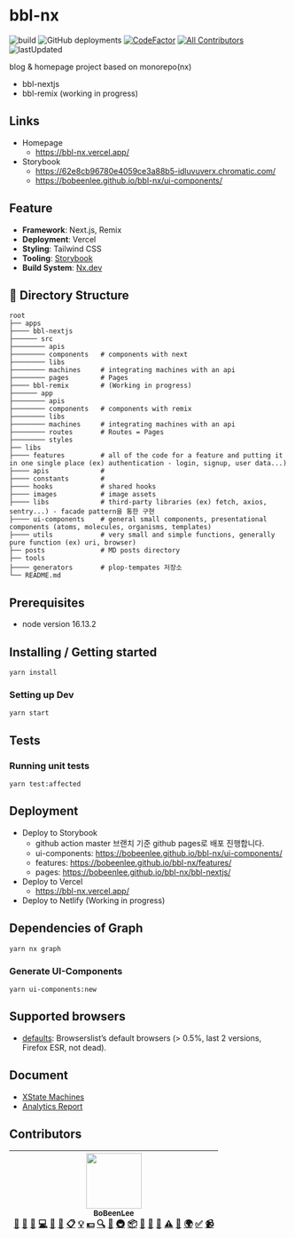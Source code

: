 # bbl-nx

![build](https://github.com/BoBeenLee/bbl-nx/actions/workflows/ci-cd.yml/badge.svg)
![GitHub deployments](https://img.shields.io/github/deployments/BoBeenLee/bbl-nx/production?label=vercel&logo=vercel&logoColor=white)
[![CodeFactor](https://www.codefactor.io/repository/github/bobeenlee/bbl-nx/badge)](https://www.codefactor.io/repository/github/bobeenlee/bbl-nx)
[![All Contributors](https://img.shields.io/badge/all_contributors-1-orange.svg?style=flat-square)](#contributors)
![lastUpdated](https://img.shields.io/github/last-commit/BoBeenLee/bbl-nx/master)

blog & homepage project based on monorepo(nx)

- bbl-nextjs
- bbl-remix (working in progress)

## Links

- Homepage
  - https://bbl-nx.vercel.app/
- Storybook
  - https://62e8cb96780e4059ce3a88b5-idluvuverx.chromatic.com/
  - https://bobeenlee.github.io/bbl-nx/ui-components/

## Feature

- **Framework**: Next.js, Remix
- **Deployment**: Vercel
- **Styling**: Tailwind CSS
- **Tooling**: [Storybook](https://github.com/storybooks/storybook)
- **Build System**: [Nx.dev](https://nx.dev/)

## 📂 Directory Structure

    root
    ├── apps
    ├──── bbl-nextjs
    ├────── src
    ├──────── apis
    ├──────── components   # components with next
    ├──────── libs
    ├──────── machines     # integrating machines with an api
    ├──────── pages        # Pages
    ├──── bbl-remix        # (Working in progress)
    ├────── app
    ├──────── apis
    ├──────── components   # components with remix
    ├──────── libs
    ├──────── machines     # integrating machines with an api
    ├──────── routes       # Routes = Pages
    ├──────── styles
    ├── libs
    ├──── features         # all of the code for a feature and putting it in one single place (ex) authentication - login, signup, user data...)
    ├──── apis             #
    ├──── constants        #
    ├──── hooks            # shared hooks
    ├──── images           # image assets
    ├──── libs             # third-party libraries (ex) fetch, axios, sentry...) - facade pattern을 통한 구현
    ├──── ui-components    # general small components, presentational components (atoms, molecules, organisms, templates)
    ├──── utils            # very small and simple functions, generally pure function (ex) uri, browser)
    ├── posts              # MD posts directory
    ├── tools
    ├──── generators       # plop-tempates 저장소
    └── README.md

## Prerequisites

- node version 16.13.2

## Installing / Getting started

```shell
yarn install
```

### Setting up Dev

```shell
yarn start
```

## Tests

### Running unit tests

```shell
yarn test:affected
```

## Deployment

- Deploy to Storybook
  - github action master 브랜치 기준 github pages로 배포 진행합니다.
  - ui-components: https://bobeenlee.github.io/bbl-nx/ui-components/
  - features: https://bobeenlee.github.io/bbl-nx/features/
  - pages: https://bobeenlee.github.io/bbl-nx/bbl-nextjs/
- Deploy to Vercel
  - https://bbl-nx.vercel.app/
- Deploy to Netlify (Working in progress)

## Dependencies of Graph

```
yarn nx graph
```

### Generate UI-Components

```
yarn ui-components:new
```

## Supported browsers

- [defaults](https://github.com/browserslist/browserslist#full-list): Browserslist’s default browsers (> 0.5%, last 2 versions, Firefox ESR, not dead).

## Document

- [XState Machines](./MACHINES.md)
- [Analytics Report](./ANALYTICS.md)

## Contributors

<!-- ALL-CONTRIBUTORS-LIST:START - Do not remove or modify this section -->
<!-- prettier-ignore -->
| [<img src="https://avatars0.githubusercontent.com/u/1489321?v=4" width="100px;"/><br /><sub><b>BoBeenLee</b></sub>](https://bbl.netlify.com/)<br />[💬](#question-BoBinLee "Answering Questions") [📝](#blog-BoBinLee "Blogposts") [🐛](https://github.com/BoBinLee/asking-price/issues?q=author%3ABoBinLee "Bug reports") [💻](https://github.com/BoBinLee/asking-price/commits?author=BoBinLee "Code") [🎨](#design-BoBinLee "Design") [📖](https://github.com/BoBinLee/asking-price/commits?author=BoBinLee "Documentation") [📋](#eventOrganizing-BoBinLee "Event Organizing") [💡](#example-BoBinLee "Examples") [💵](#financial-BoBinLee "Financial") [🔍](#fundingFinding-BoBinLee "Funding Finding") [🤔](#ideas-BoBinLee "Ideas, Planning, & Feedback") [🚇](#infra-BoBinLee "Infrastructure (Hosting, Build-Tools, etc)") [📦](#platform-BoBinLee "Packaging/porting to new platform") [🔌](#plugin-BoBinLee "Plugin/utility libraries") [👀](#review-BoBinLee "Reviewed Pull Requests") [📢](#talk-BoBinLee "Talks") [⚠️](https://github.com/BoBinLee/asking-price/commits?author=BoBinLee "Tests") [🔧](#tool-BoBinLee "Tools") [🌍](#translation-BoBinLee "Translation") [✅](#tutorial-BoBinLee "Tutorials") [📹](#video-BoBinLee "Videos") |
| :---: |

<!-- ALL-CONTRIBUTORS-LIST:END -->
